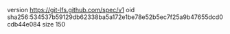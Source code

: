 version https://git-lfs.github.com/spec/v1
oid sha256:534537b59129db62338ba5a172e1be78e52b5ec7f25a9b47655dcd0cdb44e084
size 150

